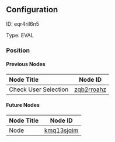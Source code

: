 # <nil>
## Configuration
ID:  eqr4ril6n5

Type: EVAL 








### Position

#### Previous Nodes
| Node Title | Node ID |
| :------------- | ------------ |
| Check User Selection  | [zqb2rroahz](./zqb2rroahz.md) | 
 
 #### Future Nodes
| Node Title | Node ID |
| :------------- | ------------ |
| Node |[kmq13sjqim](./kmq13sjqim.md) | 